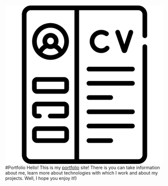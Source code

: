 ![portfolio logo](image/cv.png)
#Portfolio
 Hello! This is my [portfolio](https://dzmitykozich.github.io/Resume/) site! There is you can take information about me, learn more about technologies with which I work and about my projects. Well, I hope you enjoy it!)